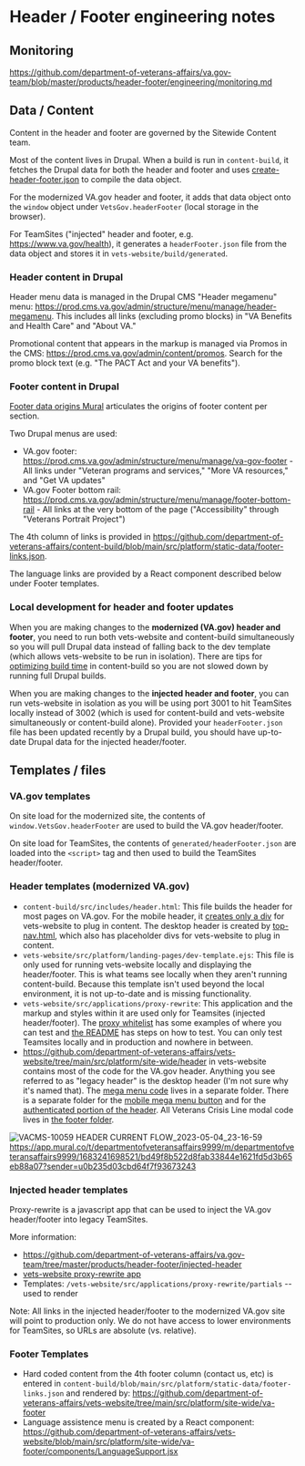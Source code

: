 # Header / Footer engineering notes

## Monitoring
https://github.com/department-of-veterans-affairs/va.gov-team/blob/master/products/header-footer/engineering/monitoring.md

## Data / Content

Content in the header and footer are governed by the Sitewide Content team.

Most of the content lives in Drupal. When a build is run in `content-build`, it fetches the Drupal data for both the header and footer and uses [create-header-footer.json](https://github.com/department-of-veterans-affairs/content-build/blob/main/src/site/stages/build/plugins/create-header-footer.js) to compile the data object.

For the modernized VA.gov header and footer, it adds that data object onto the `window` object under `VetsGov.headerFooter` (local storage in the browser).

For TeamSites ("injected" header and footer, e.g. https://www.va.gov/health), it generates a `headerFooter.json` file from the data object and stores it in `vets-website/build/generated`.

### Header content in Drupal
Header menu data is managed in the Drupal CMS "Header megamenu" menu: https://prod.cms.va.gov/admin/structure/menu/manage/header-megamenu. This includes all links (excluding promo blocks) in "VA Benefits and Health Care" and "About VA."

Promotional content that appears in the markup is managed via Promos in the CMS: https://prod.cms.va.gov/admin/content/promos. Search for the promo block text (e.g. "The PACT Act and your VA benefits").

### Footer content in Drupal
[Footer data origins Mural](https://app.mural.co/invitation/mural/vagov6717/1668126089949?sender=u907f83e01e35bb04de6f8139&key=dd1afd5d-3cd7-4d0c-9aff-26e3308b2ec3) articulates the origins of footer content per section. 

Two Drupal menus are used: 
* VA.gov footer: https://prod.cms.va.gov/admin/structure/menu/manage/va-gov-footer - All links under "Veteran programs and services," "More VA resources," and "Get VA updates"
* VA.gov Footer bottom rail: https://prod.cms.va.gov/admin/structure/menu/manage/footer-bottom-rail - All links at the very bottom of the page ("Accessibility" through "Veterans Portrait Project")

The 4th column of links is provided in https://github.com/department-of-veterans-affairs/content-build/blob/main/src/platform/static-data/footer-links.json.

The language links are provided by a React component described below under Footer templates.

### Local development for header and footer updates
When you are making changes to the **modernized (VA.gov) header and footer**, you need to run both vets-website and content-build simultaneously so you will pull Drupal data instead of falling back to the dev template (which allows vets-website to be run in isolation). There are tips for [optimizing build time](https://github.com/department-of-veterans-affairs/content-build?tab=readme-ov-file#optimizing-build-time) in content-build so you are not slowed down by running full Drupal builds.

When you are making changes to the **injected header and footer**, you can run vets-website in isolation as you will be using port 3001 to hit TeamSites locally instead of 3002 (which is used for content-build and vets-website simultaneously or content-build alone). Provided your `headerFooter.json` file has been updated recently by a Drupal build, you should have up-to-date Drupal data for the injected header/footer.

## Templates / files

### VA.gov templates
On site load for the modernized site, the contents of `window.VetsGov.headerFooter` are used to build the VA.gov header/footer.

On site load for TeamSites, the contents of `generated/headerFooter.json` are loaded into the `<script>` tag and then used to build the TeamSites header/footer.

### Header templates (modernized VA.gov)
* `content-build/src/includes/header.html`: This file builds the header for most pages on VA.gov. For the mobile header, it [creates only a div](https://github.com/department-of-veterans-affairs/content-build/blob/38664d61d1d99b19e818547a687766eaae47a6c8/src/site/includes/header.html#L168) for vets-website to plug in content. The desktop header is created by [top-nav.html](https://github.com/department-of-veterans-affairs/content-build/blob/main/src/site/includes/top-nav.html), which also has placeholder divs for vets-website to plug in content.
* `vets-website/src/platform/landing-pages/dev-template.ejs`: This file is only used for running vets-website locally and displaying the header/footer. This is what teams see locally when they aren't running content-build. Because this template isn't used beyond the local environment, it is not up-to-date and is missing functionality.
* `vets-website/src/applications/proxy-rewrite`: This application and the markup and styles within it are used only for Teamsites (injected header/footer). The [proxy whitelist](https://github.com/department-of-veterans-affairs/vets-website/blob/main/src/applications/proxy-rewrite/proxy-rewrite-whitelist.json) has some examples of where you can test and [the README](https://github.com/department-of-veterans-affairs/vets-website/tree/main/src/applications/proxy-rewrite) has steps on how to test. You can only test Teamsites locally and in production and nowhere in between.
* https://github.com/department-of-veterans-affairs/vets-website/tree/main/src/platform/site-wide/header in vets-website contains most of the code for the VA.gov header. Anything you see referred to as "legacy header" is the desktop header (I'm not sure why it's named that). The [mega menu code](https://github.com/department-of-veterans-affairs/vets-website/tree/main/src/platform/site-wide/mega-menu) lives in a separate folder. There is a separate folder for the [mobile mega menu button](https://github.com/department-of-veterans-affairs/vets-website/tree/main/src/platform/site-wide/mobile-menu-button) and for the [authenticated portion of the header](https://github.com/department-of-veterans-affairs/vets-website/tree/main/src/platform/site-wide/user-nav). All Veterans Crisis Line modal code lives in [the footer folder](https://github.com/department-of-veterans-affairs/vets-website/tree/main/src/platform/site-wide/va-footer).

![VACMS-10059 HEADER CURRENT FLOW_2023-05-04_23-16-59](https://user-images.githubusercontent.com/85581471/236350123-83aa5884-66f3-4688-bb04-7fa75da545af.png)
https://app.mural.co/t/departmentofveteransaffairs9999/m/departmentofveteransaffairs9999/1683241698521/bd49f8b522d8fab33844e1621fd5d3b65eb88a07?sender=u0b235d03cbd64f7f93673243

### Injected header templates
Proxy-rewrite is a javascript app that can be used to inject the VA.gov header/footer into legacy TeamSites. 

More information: 
* https://github.com/department-of-veterans-affairs/va.gov-team/tree/master/products/header-footer/injected-header
* [vets-website proxy-rewrite app](https://github.com/department-of-veterans-affairs/vets-website/blob/main/src/applications/proxy-rewrite/README.md)
* Templates: `/vets-website/src/applications/proxy-rewrite/partials` -- used to render

Note: All links in the injected header/footer to the modernized VA.gov site will point to production only. We do not have access to lower environments for TeamSites, so URLs are absolute (vs. relative).

### Footer Templates
* Hard coded content from the 4th footer column (contact us, etc) is entered in `content-build/blob/main/src/platform/static-data/footer-links.json` and rendered by:
https://github.com/department-of-veterans-affairs/vets-website/tree/main/src/platform/site-wide/va-footer
* Language assistence menu is created by a React component: https://github.com/department-of-veterans-affairs/vets-website/blob/main/src/platform/site-wide/va-footer/components/LanguageSupport.jsx
